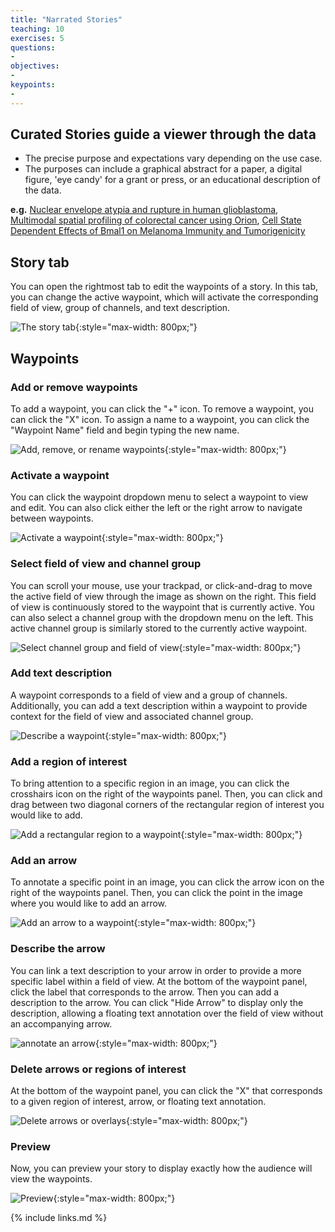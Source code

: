 ```yaml
---
title: "Narrated Stories"
teaching: 10
exercises: 5
questions:
- 
objectives:
- 
keypoints:
- 
---
```


## **Curated** Stories guide a viewer through the data

* The precise purpose and expectations vary depending on the use case.
* The purposes can include a graphical abstract for a paper, a digital figure, 'eye candy' for a grant or press, or an educational description of the data.

**e.g.** [Nuclear envelope atypia and rupture in human glioblastoma](https://www.cycif.org/data/coy-2024/), [Multimodal spatial profiling of colorectal cancer using Orion](https://labsyspharm.github.io/orion-crc/minerva-story/P37_S32-CRC04/index.html), [Cell State Dependent Effects of Bmal1 on Melanoma Immunity and Tumorigenicity](https://www.cycif.org/data/zhang-2023/)


## Story tab

You can open the rightmost tab to edit the waypoints of a story. In this tab, you can change the active waypoint, which will activate the corresponding field of view, group of channels, and text description.

![The story tab](../fig/screenshot-story-tab.jpg){:style="max-width: 800px;"}

## Waypoints

### Add or remove waypoints

To add a waypoint, you can click the "+" icon. To remove a waypoint, you can click the "X" icon. To assign a name to a waypoint, you can click the "Waypoint Name" field and begin typing the new name.

![Add, remove, or rename waypoints](../fig/screenshot-add-remove-rename-waypoints.jpg){:style="max-width: 800px;"}

### Activate a waypoint

You can click the waypoint dropdown menu to select a waypoint to view and edit. You can also click either the left or the right arrow to navigate between waypoints.

![Activate a waypoint](../fig/screenshot-activate-waypoint.jpg){:style="max-width: 800px;"}


### Select field of view and channel group

You can scroll your mouse, use your trackpad, or click-and-drag to move the active field of view through the image as shown on the right. This field of view is continuously stored to the waypoint that is currently active. You can also select a channel group with the dropdown menu on the left. This active channel group is similarly stored to the currently active waypoint.

![Select channel group and field of view](../fig/screenshot-waypoint-group-and-view.jpg){:style="max-width: 800px;"}

### Add text description

A waypoint corresponds to a field of view and a group of channels. Additionally, you can add a text description within a waypoint to provide context for the field of view and associated channel group.

![Describe a waypoint](../fig/screenshot-describe-waypoints.jpg){:style="max-width: 800px;"}

### Add a region of interest

To bring attention to a specific region in an image, you can click the crosshairs icon on the right of the waypoints panel. Then, you can click and drag between two diagonal corners of the rectangular region of interest you would like to add.

![Add a rectangular region to a waypoint](../fig/screenshot-add-rectangle-waypoint.jpg){:style="max-width: 800px;"}


### Add an arrow

To annotate a specific point in an image, you can click the arrow icon on the right of the waypoints panel. Then, you can click the point in the image where you would like to add an arrow.

![Add an arrow to a waypoint](../fig/screenshot-add-arrow-waypoint.jpg){:style="max-width: 800px;"}

### Describe the arrow

You can link a text description to your arrow in order to provide a more specific label within a field of view. At the bottom of the waypoint panel, click the label that corresponds to the arrow. Then you can add a description to the arrow. You can click "Hide Arrow" to display only the description, allowing a floating text annotation over the field of view without an accompanying arrow.

![annotate an arrow](../fig/screenshot-describe-arrow.jpg){:style="max-width: 800px;"}

### Delete arrows or regions of interest

At the bottom of the waypoint panel, you can click the "X" that corresponds to a given region of interest, arrow, or floating text annotation.

![Delete arrows or overlays](../fig/screenshot-delete-overlays.jpg){:style="max-width: 800px;"}

### Preview

Now, you can preview your story to display exactly how the audience will view the waypoints.

![Preview](../fig/screenshot-preview.jpg){:style="max-width: 800px;"}


{% include links.md %}

